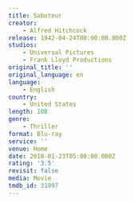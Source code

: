 ```yaml
---
title: Saboteur
creator:
    - Alfred Hitchcock
release: 1942-04-24T00:00:00.000Z
studios:
    - Universal Pictures
    - Frank Lloyd Productions
original_title: ''
original_language: en
language:
    - English
country:
    - United States
length: 108
genre:
    - Thriller
format: Blu-ray
service: ''
venue: Home
date: 2018-01-23T05:00:00.000Z
rating: '3.5'
revisit: false
media: Movie
tmdb_id: 31997
---
```



